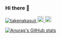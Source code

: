 ### Hi there 👋

<p align="left">
  <a href="https://github.com/takenakasuji/takenakasuji/">
    <img src="https://komarev.com/ghpvc/?username=takenakasuji" alt="takenakasuji" />
  </a>
  <a href="http://twitter.com/takenakasuji">
    <img height="20" src="https://img.shields.io/twitter/follow/takenakasuji?label=Twitter&logo=twitter&style=flat" />
  </a>
  <a href="https://github.com/takenakasuji">
    <img height="20" src="https://img.shields.io/github/followers/takenakasuji?label=follow&logo=github&style=flat" />
  </a>
</p>

[![Anurag's GitHub stats](https://github-readme-stats.vercel.app/api?username=takenakasuji)](https://github.com/anuraghazra/github-readme-stats)

<!--
**takenakasuji/takenakasuji** is a ✨ _special_ ✨ repository because its `README.md` (this file) appears on your GitHub profile.

Here are some ideas to get you started:

- 🔭 I’m currently working on ...
- 🌱 I’m currently learning ...
- 👯 I’m looking to collaborate on ...
- 🤔 I’m looking for help with ...
- 💬 Ask me about ...
- 📫 How to reach me: ...
- 😄 Pronouns: ...
- ⚡ Fun fact: ...
-->
